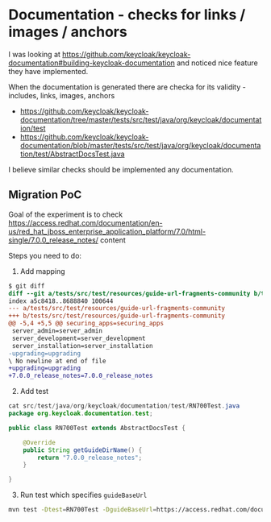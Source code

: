 # Documentation - checks for links / images / anchors
I was looking at https://github.com/keycloak/keycloak-documentation#building-keycloak-documentation and noticed nice feature they have implemented.

When the documentation is generated there are checka for its validity - includes, links, images, anchors
 * https://github.com/keycloak/keycloak-documentation/tree/master/tests/src/test/java/org/keycloak/documentation/test
 * https://github.com/keycloak/keycloak-documentation/blob/master/tests/src/test/java/org/keycloak/documentation/test/AbstractDocsTest.java

I believe similar checks should be implemented any documentation.

## Migration PoC
Goal of the experiment is to check https://access.redhat.com/documentation/en-us/red_hat_jboss_enterprise_application_platform/7.0/html-single/7.0.0_release_notes/ content

Steps you need to do:
1) Add mapping
```patch
$ git diff
diff --git a/tests/src/test/resources/guide-url-fragments-community b/tests/src/test/resources/guide-url-fragments-community
index a5c8418..8688840 100644
--- a/tests/src/test/resources/guide-url-fragments-community
+++ b/tests/src/test/resources/guide-url-fragments-community
@@ -5,4 +5,5 @@ securing_apps=securing_apps
 server_admin=server_admin
 server_development=server_development
 server_installation=server_installation
-upgrading=upgrading
\ No newline at end of file
+upgrading=upgrading
+7.0.0_release_notes=7.0.0_release_notes

```

2) Add test
```java
cat src/test/java/org/keycloak/documentation/test/RN700Test.java
package org.keycloak.documentation.test;

public class RN700Test extends AbstractDocsTest {

    @Override
    public String getGuideDirName() {
        return "7.0.0_release_notes";
    }

}

```

3) Run test which specifies `guideBaseUrl`

```bash
mvn test -Dtest=RN700Test -DguideBaseUrl=https://access.redhat.com/docuentation/en-us/red_hat_jboss_enterprise_application_platform/7.0/html-single/
```